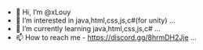 - 👋 Hi, I’m @xLouy
- 👀 I’m interested in java,html,css,js,c#(for unity) ...
- 🌱 I’m currently learning java,html,css,js,c# ...
- 📫 How to reach me - https://discord.gg/8hrmDH2Jje ...

<!---
xLouy/xLouy is a ✨ special ✨ repository because its `README.md` (this file) appears on your GitHub profile.
You can click the Preview link to take a look at your changes.
--->
